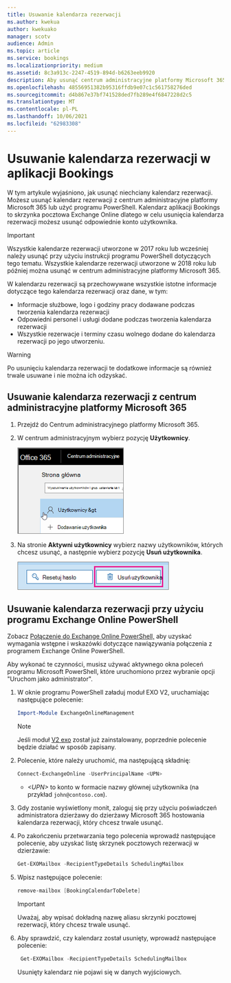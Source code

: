 ```yaml
---
title: Usuwanie kalendarza rezerwacji
ms.author: kwekua
author: kwekuako
manager: scotv
audience: Admin
ms.topic: article
ms.service: bookings
ms.localizationpriority: medium
ms.assetid: 8c3a913c-2247-4519-894d-b6263eeb9920
description: Aby usunąć centrum administracyjne platformy Microsoft 365 aplikacji Bookings, użyj centrum administracyjne platformy Microsoft 365 lub Windows PowerShell aplikacji Bookings.
ms.openlocfilehash: 48556951382b95316ffdb9e07c1c561758276ded
ms.sourcegitcommit: d4b867e37bf741528ded7fb289e4f6847228d2c5
ms.translationtype: MT
ms.contentlocale: pl-PL
ms.lasthandoff: 10/06/2021
ms.locfileid: "62983308"
---
```

# <a name="delete-a-booking-calendar-in-bookings"></a>Usuwanie kalendarza rezerwacji w aplikacji Bookings

W tym artykule wyjaśniono, jak usunąć niechciany kalendarz rezerwacji. Możesz usunąć kalendarz rezerwacji z centrum administracyjne platformy Microsoft 365 lub użyć programu PowerShell. Kalendarz aplikacji Bookings to skrzynka pocztowa Exchange Online dlatego w celu usunięcia kalendarza rezerwacji możesz usunąć odpowiednie konto użytkownika.

> [!IMPORTANT]
> Wszystkie kalendarze rezerwacji utworzone w 2017 roku lub wcześniej należy usunąć przy użyciu instrukcji programu PowerShell dotyczących tego tematu. Wszystkie kalendarze rezerwacji utworzone w 2018 roku lub później można usunąć w centrum administracyjne platformy Microsoft 365.

W kalendarzu rezerwacji są przechowywane wszystkie istotne informacje dotyczące tego kalendarza rezerwacji oraz dane, w tym:

- Informacje służbowe, logo i godziny pracy dodawane podczas tworzenia kalendarza rezerwacji
- Odpowiedni personel i usługi dodane podczas tworzenia kalendarza rezerwacji
- Wszystkie rezerwacje i terminy czasu wolnego dodane do kalendarza rezerwacji po jego utworzeniu.

> [!WARNING]
> Po usunięciu kalendarza rezerwacji te dodatkowe informacje są również trwale usuwane i nie można ich odzyskać.

## <a name="delete-a-booking-calendar-in-the-microsoft-365-admin-center"></a>Usuwanie kalendarza rezerwacji z centrum administracyjne platformy Microsoft 365

1. Przejdź do Centrum administracyjnego platformy Microsoft 365.

1. W centrum administracyjnym wybierz pozycję **Użytkownicy**.

   ![Obraz interfejsu użytkownika w centrum administracyjne platformy Microsoft 365.](../media/bookings-admin-center-users.png)

1. Na stronie **Aktywni użytkownicy** wybierz nazwy użytkowników, których chcesz usunąć, a następnie wybierz pozycję **Usuń użytkownika**.

   ![Obraz interfejsu użytkownika usuwania w centrum administracyjne platformy Microsoft 365.](../media/bookings-delete-user.png)

## <a name="delete-a-booking-calendar-using-exchange-online-powershell"></a>Usuwanie kalendarza rezerwacji przy użyciu programu Exchange Online PowerShell

Zobacz [Połączenie do Exchange Online PowerShell,](/powershell/exchange/exchange-online-powershell-v2) aby uzyskać wymagania wstępne i wskazówki dotyczące nawiązywania połączenia z programem Exchange Online PowerShell.

Aby wykonać te czynności, musisz używać aktywnego okna poleceń programu Microsoft PowerShell, które uruchomiono przez wybranie opcji "Uruchom jako administrator".

1. W oknie programu PowerShell załaduj moduł EXO V2, uruchamiając następujące polecenie:

   ```powershell
   Import-Module ExchangeOnlineManagement
   ```

   > [!NOTE]
   > Jeśli moduł [V2 exo](/powershell/exchange/exchange-online-powershell-v2#install-and-maintain-the-exo-v2-module) został już zainstalowany, poprzednie polecenie będzie działać w sposób zapisany.
   
2. Polecenie, które należy uruchomić, ma następującą składnię:

   ```powershell
   Connect-ExchangeOnline -UserPrincipalName <UPN> 
   ```

   - _\<UPN\>_ to konto w formacie nazwy głównej użytkownika (na przykład `john@contoso.com`).

3. Gdy zostanie wyświetlony monit, zaloguj się przy użyciu poświadczeń administratora dzierżawy do dzierżawy Microsoft 365 hostowania kalendarza rezerwacji, który chcesz trwale usunąć.

4. Po zakończeniu przetwarzania tego polecenia wprowadź następujące polecenie, aby uzyskać listę skrzynek pocztowych rezerwacji w dzierżawie:

   ```powershell
   Get-EXOMailbox -RecipientTypeDetails SchedulingMailbox
   ```

5. Wpisz następujące polecenie:

   ```powershell
   remove-mailbox [BookingCalendarToDelete]
   ```

   > [!IMPORTANT]
   > Uważaj, aby wpisać dokładną nazwę aliasu skrzynki pocztowej rezerwacji, który chcesz trwale usunąć.

6. Aby sprawdzić, czy kalendarz został usunięty, wprowadź następujące polecenie:

   ```powershell
    Get-EXOMailbox -RecipientTypeDetails SchedulingMailbox
   ```

   Usunięty kalendarz nie pojawi się w danych wyjściowych.

